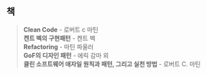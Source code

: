 ## 책
> **Clean Code** - 로버트 c 마틴  
> **켄트 벡의 구현패턴** - 켄트 벡  
> **Refactoring** - 마틴 파울러  
> **GoF의 디자인 패턴** - 에릭 감마 외  
> **클린 소프트웨어 애자일 원칙과 패턴, 그리고 실천 방법** - 로버트 C. 마틴  
